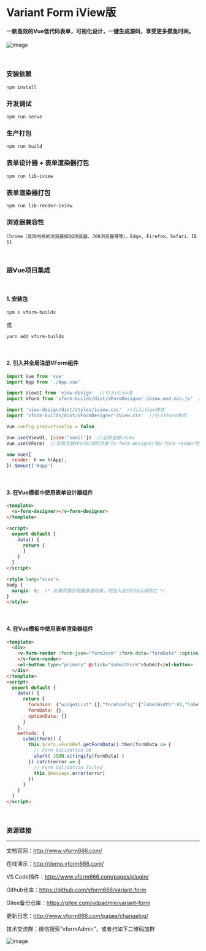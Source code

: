 # Variant Form iView版
#### 一款高效的Vue低代码表单，可视化设计，一键生成源码，享受更多摸鱼时间。

![image](https://ks3-cn-beijing.ksyuncs.com/vform-static/img/iview_demo.gif)

<br/>

### 安装依赖
```
npm install
```

### 开发调试
```
npm run serve
```

### 生产打包
```
npm run build
```

### 表单设计器 + 表单渲染器打包
```
npm run lib-iview
```

### 表单渲染器打包
```
npm run lib-render-iview
```

### 浏览器兼容性
```Chrome（及同内核的浏览器如QQ浏览器、360浏览器等等），Edge, Firefox，Safari，IE 11```

<br/>

### 跟Vue项目集成

<br/>

#### 1. 安装包
  ```bash
  npm i vform-builds
  ```
或
  ```bash
  yarn add vform-builds
  ```

<br/>

#### 2. 引入并全局注册VForm组件
```javascript
import Vue from 'vue'
import App from './App.vue'

import ViewUI from 'view-design'  //引入iView库
import VForm from 'vform-builds/dist/VFormDesigner-iView.umd.min.js'  //引入iView版本VForm库文件

import 'view-design/dist/styles/iview.css'  //引入iView样式
import 'vform-builds/dist/VFormDesigner-iView.css'  //引入VForm样式

Vue.config.productionTip = false

Vue.use(ViewUI, {size:'small'})  //全局注册iView
Vue.use(VForm)  //全局注册VForm(同时注册了v-form-designer和v-form-render组件)

new Vue({
  render: h => h(App),
}).$mount('#app')
```

<br/>

#### 3. 在Vue模板中使用表单设计器组件
```html
<template>
  <v-form-designer></v-form-designer>
</template>

<script>
  export default {
    data() {
      return {
      }
    }
  }
</script>

<style lang="scss">
body {
  margin: 0;  /* 如果页面出现垂直滚动条，则加入此行CSS以消除之 */
}
</style>
```

<br/>

#### 4. 在Vue模板中使用表单渲染器组件
```html
<template>
  <div>
    <v-form-render :form-json="formJson" :form-data="formData" :option-data="optionData" ref="vFormRef">
    </v-form-render>
    <el-button type="primary" @click="submitForm">Submit</el-button>
  </div>
</template>
<script>
  export default {
    data() {
      return {
        formJson: {"widgetList":[],"formConfig":{"labelWidth":80,"labelPosition":"left","size":"","labelAlign":"label-left-align","cssCode":"","customClass":"","functions":"","layoutType":"PC","onFormCreated":"","onFormMounted":"","onFormDataChange":""}},
        formData: {},
        optionData: {}
      }
    },
    methods: {
      submitForm() {
        this.$refs.vFormRef.getFormData().then(formData => {
          // Form Validation OK
          alert( JSON.stringify(formData) )
        }).catch(error => {
          // Form Validation failed
          this.$message.error(error)
        })
      }
    }
  }
</script>
```

<br/>

### 资源链接
<hr>

文档官网：<a href="http://www.vform666.com/" target="_blank">http://www.vform666.com/</a>

在线演示：<a href="http://demo.vform666.com/" target="_blank">http://demo.vform666.com/</a>

VS Code插件：<a href="http://www.vform666.com/pages/plugin/" target="_blank">http://www.vform666.com/pages/plugin/</a>

Github仓库：<a href="https://github.com/vform666/variant-form" target="_blank">https://github.com/vform666/variant-form</a>

Gitee备份仓库：<a href="https://gitee.com/vdpadmin/variant-form" target="_blank">https://gitee.com/vdpadmin/variant-form</a>

更新日志：<a href="http://www.vform666.com/pages/changelog/" target="_blank">http://www.vform666.com/pages/changelog/</a>

技术交流群：微信搜索“vformAdmin”，或者扫如下二维码加群

![image](https://ks3-cn-beijing.ksyuncs.com/vform-static/img/vx-qrcode-242.png)